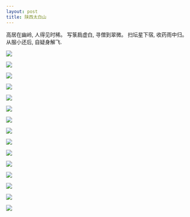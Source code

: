 ```yaml
---
layout: post
title: 陕西太白山
---
```



高居在幽岭,
人得见时稀。
写箓扃虚白,
寻僧到翠微。
扫坛星下宿,
收药雨中归。
从服小还后,
自疑身解飞.

<!---more--->

![](https://pic.downk.cc/item/5f5784fe160a154a67afde7e.jpg)

![](https://pic.downk.cc/item/5f5784fe160a154a67afde85.jpg)

![](https://pic.downk.cc/item/5f5784fe160a154a67afde87.jpg)

![](https://pic.downk.cc/item/5f5784fe160a154a67afde8a.jpg)

![](https://pic.downk.cc/item/5f5784fe160a154a67afde8f.jpg)

![](https://pic.downk.cc/item/5f5784fe160a154a67afde8f.jpg)

![](https://pic.downk.cc/item/5f5785e2160a154a67b01d48.jpg)

![](https://pic.downk.cc/item/5f5785e2160a154a67b01d4b.jpg)

![](https://pic.downk.cc/item/5f5785e2160a154a67b01d4e.jpg)

![](https://pic.downk.cc/item/5f5785e2160a154a67b01d53.jpg)

![](https://pic.downk.cc/item/5f57860e160a154a67b0274c.jpg)

![](https://pic.downk.cc/item/5f57860e160a154a67b0274e.jpg)

![](https://pic.downk.cc/item/5f57860e160a154a67b02751.jpg)

![](https://pic.downk.cc/item/5f57860e160a154a67b02754.jpg)

![](https://pic.downk.cc/item/5f57860e160a154a67b0275d.jpg)

